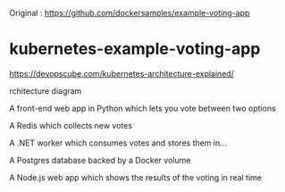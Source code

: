 Original : https://github.com/dockersamples/example-voting-app


# kubernetes-example-voting-app

https://devopscube.com/kubernetes-architecture-explained/


rchitecture diagram

A front-end web app in Python which lets you vote between two options

A Redis which collects new votes

A .NET worker which consumes votes and stores them in…

A Postgres database backed by a Docker volume

A Node.js web app which shows the results of the voting in real time

